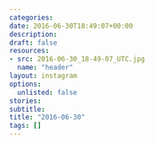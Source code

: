 ```yaml
---
categories:
date: 2016-06-30T18:49:07+00:00
description:
draft: false
resources:
- src: 2016-06-30_18-49-07_UTC.jpg
  name: "header"
layout: instagram
options:
  unlisted: false
stories:
subtitle:
title: "2016-06-30"
tags: []
---
```


 
